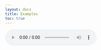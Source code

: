 ```yaml
---
layout: docs
title: Examples
toc: true
---
```


<audio controls id="audio" crossorigin="anonymous" preload="true">
    <source src="/assets/audio/audio.mp3" type="audio/mpeg">
</audio>
<div id="transcript-container" style="height: 400px; overflow: auto;"></div>

